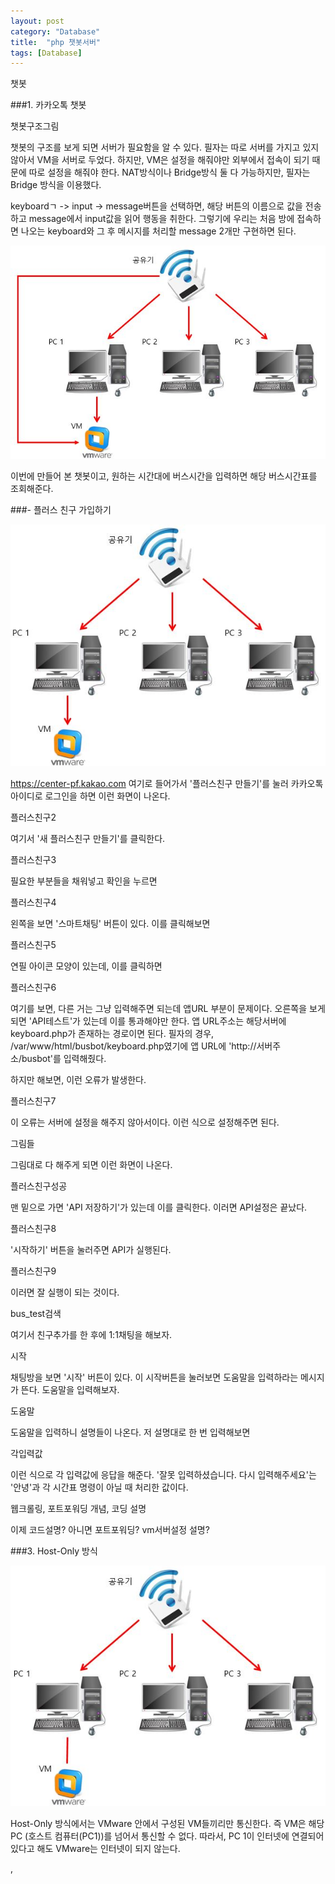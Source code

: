 ```yaml
---
layout: post
category: "Database"
title:  "php 챗봇서버"
tags: [Database]
---
```



챗봇



###1. 카카오톡 챗봇

챗봇구조그림

챗봇의 구조를 보게 되면 서버가 필요함을 알 수 있다. 필자는 따로 서버를 가지고 있지 않아서 VM을 서버로 두었다. 하지만, VM은 설정을 해줘야만 외부에서 접속이 되기 때문에 따로 설정을 해줘야 한다.  NAT방식이나 Bridge방식 둘 다 가능하지만, 필자는 Bridge 방식을 이용했다.   

keyboardㄱ -> input -> message버튼을 선택하면, 해당 버튼의 이름으로 값을 전송하고 message에서 input값을 읽어 행동을 취한다. 그렇기에 우리는 처음 방에 접속하면 나오는 keyboard와 그 후 메시지를 처리할 message 2개만 구현하면 된다.

![Bridge](https://github.com/P00HP00H/P00HP00H.github.io/blob/4f88b77a75c27f99b7b478f210814a31c7f77347/img/Bridge.JPG?raw=true)

이번에 만들어 본 챗봇이고, 원하는 시간대에 버스시간을 입력하면 해당 버스시간표를 조회해준다. 







###- 플러스 친구 가입하기

![NAT](https://github.com/P00HP00H/P00HP00H.github.io/blob/4f88b77a75c27f99b7b478f210814a31c7f77347/img/NAT.JPG?raw=true)

https://center-pf.kakao.com 여기로 들어가서 '플러스친구 만들기'를 눌러 카카오톡 아이디로 로그인을 하면 이런 화면이 나온다.

플러스친구2

여기서 '새 플러스친구 만들기'를 클릭한다.

플러스친구3

필요한 부분들을 채워넣고 확인을 누르면

플러스친구4

왼쪽을 보면 '스마트채팅' 버튼이 있다. 이를 클릭해보면

플러스친구5

연필 아이콘 모양이 있는데, 이를 클릭하면

플러스친구6

여기를 보면, 다른 거는 그냥 입력해주면 되는데 앱URL 부분이 문제이다. 오른쪽을 보게 되면 'API테스트'가 있는데 이를 통과해야만 한다. 앱 URL주소는 해당서버에 keyboard.php가 존재하는 경로이면 된다. 필자의 경우, /var/www/html/busbot/keyboard.php였기에 앱 URL에 'http://서버주소/busbot'를 입력해줬다.

하지만 해보면, 이런 오류가 발생한다.

플러스친구7

이 오류는 서버에 설정을 해주지 않아서이다. 이런 식으로 설정해주면 된다.

그림들

그림대로 다 해주게 되면 이런 화면이 나온다.

플러스친구성공

맨 밑으로 가면 'API 저장하기'가 있는데 이를 클릭한다. 이러면 API설정은 끝났다.

플러스친구8

'시작하기' 버튼을 눌러주면 API가 실행된다.

플러스친구9

이러면 잘 실행이 되는 것이다.

 

bus_test검색

여기서 친구추가를 한 후에 1:1채팅을 해보자.

시작

채팅방을 보면 '시작' 버튼이 있다. 이 시작버튼을 눌러보면 도움말을 입력하라는 메시지가 뜬다. 도움말을 입력해보자.

도움말

도움말을 입력하니 설명들이 나온다. 저 설명대로 한 번 입력해보면

각입력값

이런 식으로 각 입력값에 응답을 해준다. '잘못 입력하셨습니다. 다시 입력해주세요'는 '안녕'과 각 시간표 명령이 아닐 때 처리한 값이다.







웹크롤링,  포트포워딩 개념, 코딩 설명



이제 코드설명? 아니면 포트포워딩? vm서버설정 설명?

###3. Host-Only 방식

![Host-Only](https://github.com/P00HP00H/P00HP00H.github.io/blob/4f88b77a75c27f99b7b478f210814a31c7f77347/img/Host-Only.JPG?raw=true)

Host-Only 방식에서는 VMware 안에서 구성된 VM들끼리만 통신한다. 즉 VM은 해당PC (호스트
컴퓨터(PC1))를 넘어서 통신할 수 없다. 따라서, PC 1이 인터넷에 연결되어 있다고 해도 VMware는 인터넷이 되지 않는다. 





,

